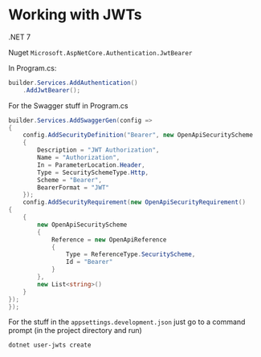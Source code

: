 # Working with JWTs

.NET 7 

Nuget `Microsoft.AspNetCore.Authentication.JwtBearer`

In Program.cs:

```csharp
builder.Services.AddAuthentication()
    .AddJwtBearer();
```

For the Swagger stuff in Program.cs

```csharp
builder.Services.AddSwaggerGen(config =>
{
    config.AddSecurityDefinition("Bearer", new OpenApiSecurityScheme
    {
        Description = "JWT Authorization",
        Name = "Authorization",
        In = ParameterLocation.Header,
        Type = SecuritySchemeType.Http,
        Scheme = "Bearer",
        BearerFormat = "JWT"
    });
    config.AddSecurityRequirement(new OpenApiSecurityRequirement()
{
    {
        new OpenApiSecurityScheme
        {
            Reference = new OpenApiReference
            {
                Type = ReferenceType.SecurityScheme,
                Id = "Bearer"
            }
        },
        new List<string>()
    }
});
});

```

For the stuff in the `appsettings.development.json` just go to a command prompt (in the project directory and run)

```shell
dotnet user-jwts create
```